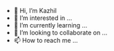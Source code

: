 - 👋 Hi, I’m Kazhil
- 👀 I’m interested in ...
- 🌱 I’m currently learning ...
- 💞️ I’m looking to collaborate on ...
- 📫 How to reach me ...

<!---
jojefi/jojefi is a ✨ special ✨ repository because its `README.md` (this file) appears on your GitHub profile.
You can click the Preview link to take a look at your changes.
--->
